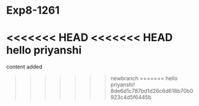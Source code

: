 # Exp8-1261
<<<<<<< HEAD
<<<<<<< HEAD
hello priyanshi
=======
content added
>>>>>>> newbranch
=======
hello priyanshi!
>>>>>>> 8de6d1c787bd1d26c6d618b70b0923c4d5f6445b
